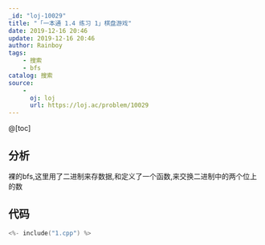 ```yaml
---
_id: "loj-10029"
title: "「一本通 1.4 练习 1」棋盘游戏"
date: 2019-12-16 20:46
update: 2019-12-16 20:46
author: Rainboy
tags:
    - 搜索
    - bfs
catalog: 搜索
source: 
    - 
      oj: loj
      url: https://loj.ac/problem/10029
---
```



@[toc]

## 分析

裸的bfs,这里用了二进制来存数据,和定义了一个函数,来交换二进制中的两个位上的数

## 代码

```c
<%- include("1.cpp") %>
```

